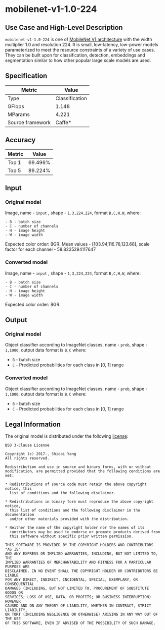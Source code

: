 # mobilenet-v1-1.0-224

## Use Case and High-Level Description

`mobilenet-v1-1.0-224` is one of [MobileNet V1 architecture](https://arxiv.org/abs/1704.04861) with the width multiplier 1.0 and resolution 224. It is small, low-latency, low-power models parameterized to meet the resource constraints of a variety of use cases. They can be built upon for classification, detection, embeddings and segmentation similar to how other popular large scale models are used.

## Specification

| Metric                          | Value                                     |
|---------------------------------|-------------------------------------------|
| Type                            | Classification                            |
| GFlops                          | 1.148                                     |
| MParams                         | 4.221                                     |
| Source framework                | Caffe\*                              |

## Accuracy

| Metric | Value |
| ------ | ----- |
| Top 1  | 69.496%|
| Top 5  | 89.224%|

## Input

### Original model

Image, name - `input` , shape - `1,3,224,224`, format `B,C,H,W`, where:

    - B - batch size
    - C - number of channels
    - H - image height
    - W - image width

   Expected color order: BGR.
   Mean values - [103.94,116.78,123.68], scale factor for each channel - 58.8235294117647

### Converted model

Image, name - `input` , shape - `1,3,224,224`, format `B,C,H,W`, where:

    - B - batch size
    - C - number of channels
    - H - image height
    - W - image width

   Expected color order: BGR.

## Output

### Original model

Object classifier according to ImageNet classes, name - `prob`,  shape - `1,1000`, output data format is `B,C` where:

- `B` - batch size
- `C` - Predicted probabilities for each class in  [0, 1] range

### Converted model

Object classifier according to ImageNet classes, name - `prob`,  shape - `1,1000`, output data format is `B,C` where:

- `B` - batch size
- `C` - Predicted probabilities for each class in  [0, 1] range

## Legal Information

The original model is distributed under the following
[license](https://raw.githubusercontent.com/shicai/MobileNet-Caffe/26a8b8c0afb6114a07c1c9e4f550e4e0dd8cced1/LICENSE):

```
BSD 3-Clause License

Copyright (c) 2017-, Shicai Yang
All rights reserved.

Redistribution and use in source and binary forms, with or without
modification, are permitted provided that the following conditions are met:

* Redistributions of source code must retain the above copyright notice, this
  list of conditions and the following disclaimer.

* Redistributions in binary form must reproduce the above copyright notice,
  this list of conditions and the following disclaimer in the documentation
  and/or other materials provided with the distribution.

* Neither the name of the copyright holder nor the names of its
  contributors may be used to endorse or promote products derived from
  this software without specific prior written permission.

THIS SOFTWARE IS PROVIDED BY THE COPYRIGHT HOLDERS AND CONTRIBUTORS "AS IS"
AND ANY EXPRESS OR IMPLIED WARRANTIES, INCLUDING, BUT NOT LIMITED TO, THE
IMPLIED WARRANTIES OF MERCHANTABILITY AND FITNESS FOR A PARTICULAR PURPOSE ARE
DISCLAIMED. IN NO EVENT SHALL THE COPYRIGHT HOLDER OR CONTRIBUTORS BE LIABLE
FOR ANY DIRECT, INDIRECT, INCIDENTAL, SPECIAL, EXEMPLARY, OR CONSEQUENTIAL
DAMAGES (INCLUDING, BUT NOT LIMITED TO, PROCUREMENT OF SUBSTITUTE GOODS OR
SERVICES; LOSS OF USE, DATA, OR PROFITS; OR BUSINESS INTERRUPTION) HOWEVER
CAUSED AND ON ANY THEORY OF LIABILITY, WHETHER IN CONTRACT, STRICT LIABILITY,
OR TORT (INCLUDING NEGLIGENCE OR OTHERWISE) ARISING IN ANY WAY OUT OF THE USE
OF THIS SOFTWARE, EVEN IF ADVISED OF THE POSSIBILITY OF SUCH DAMAGE.
```
